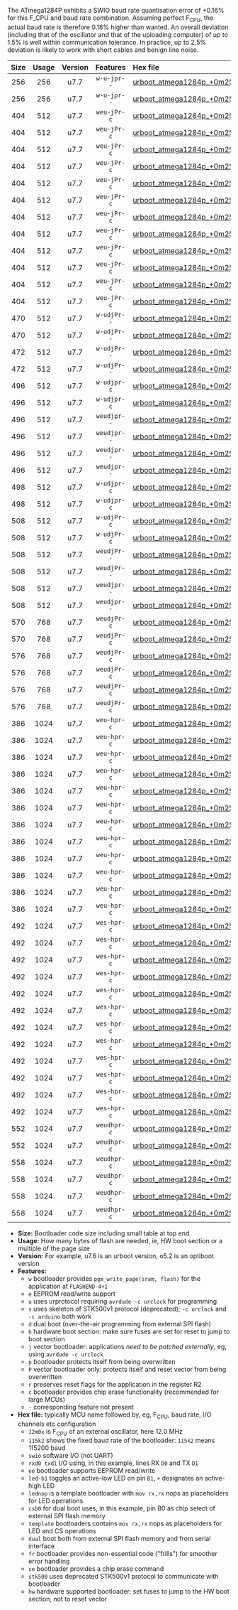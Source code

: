 The ATmega1284P exhibits a SWIO baud rate quantisation error of +0.16% for this F_CPU and baud rate combination. Assuming perfect F<sub>CPU</sub>, the actual baud rate is therefore 0.16% higher than wanted. An overall deviation (including that of the oscillator and that of the uploading computer) of up to 1.5% is well within communication tolerance. In practice, up to 2.5% deviation is likely to work with short cables and benign line noise.

|Size|Usage|Version|Features|Hex file|
|:-:|:-:|:-:|:-:|:--|
|256|256|u7.7|`w-u-jpr--`|[urboot_atmega1284p_+0m25x_+++4k8_swio_rxd0_txd1.hex](https://raw.githubusercontent.com/stefanrueger/urboot.hex/main/mcus/atmega1284p/external_oscillator/fcpu_+0m25x/br_+++4k8/urboot_atmega1284p_+0m25x_+++4k8_swio_rxd0_txd1.hex)|
|256|256|u7.7|`w-u-jpr--`|[urboot_atmega1284p_+0m25x_+++4k8_swio_rxd2_txd3.hex](https://raw.githubusercontent.com/stefanrueger/urboot.hex/main/mcus/atmega1284p/external_oscillator/fcpu_+0m25x/br_+++4k8/urboot_atmega1284p_+0m25x_+++4k8_swio_rxd2_txd3.hex)|
|404|512|u7.7|`weu-jPr-c`|[urboot_atmega1284p_+0m25x_+++4k8_swio_rxd0_txd1_ee_led+b0_fr_ce.hex](https://raw.githubusercontent.com/stefanrueger/urboot.hex/main/mcus/atmega1284p/external_oscillator/fcpu_+0m25x/br_+++4k8/urboot_atmega1284p_+0m25x_+++4k8_swio_rxd0_txd1_ee_led+b0_fr_ce.hex)|
|404|512|u7.7|`weu-jPr-c`|[urboot_atmega1284p_+0m25x_+++4k8_swio_rxd0_txd1_ee_led+b5_fr_ce.hex](https://raw.githubusercontent.com/stefanrueger/urboot.hex/main/mcus/atmega1284p/external_oscillator/fcpu_+0m25x/br_+++4k8/urboot_atmega1284p_+0m25x_+++4k8_swio_rxd0_txd1_ee_led+b5_fr_ce.hex)|
|404|512|u7.7|`weu-jPr-c`|[urboot_atmega1284p_+0m25x_+++4k8_swio_rxd0_txd1_ee_led+b7_fr_ce.hex](https://raw.githubusercontent.com/stefanrueger/urboot.hex/main/mcus/atmega1284p/external_oscillator/fcpu_+0m25x/br_+++4k8/urboot_atmega1284p_+0m25x_+++4k8_swio_rxd0_txd1_ee_led+b7_fr_ce.hex)|
|404|512|u7.7|`weu-jPr-c`|[urboot_atmega1284p_+0m25x_+++4k8_swio_rxd0_txd1_ee_led+c7_fr_ce.hex](https://raw.githubusercontent.com/stefanrueger/urboot.hex/main/mcus/atmega1284p/external_oscillator/fcpu_+0m25x/br_+++4k8/urboot_atmega1284p_+0m25x_+++4k8_swio_rxd0_txd1_ee_led+c7_fr_ce.hex)|
|404|512|u7.7|`weu-jPr-c`|[urboot_atmega1284p_+0m25x_+++4k8_swio_rxd0_txd1_ee_led+d7_fr_ce.hex](https://raw.githubusercontent.com/stefanrueger/urboot.hex/main/mcus/atmega1284p/external_oscillator/fcpu_+0m25x/br_+++4k8/urboot_atmega1284p_+0m25x_+++4k8_swio_rxd0_txd1_ee_led+d7_fr_ce.hex)|
|404|512|u7.7|`weu-jPr-c`|[urboot_atmega1284p_+0m25x_+++4k8_swio_rxd0_txd1_ee_lednop_fr_ce.hex](https://raw.githubusercontent.com/stefanrueger/urboot.hex/main/mcus/atmega1284p/external_oscillator/fcpu_+0m25x/br_+++4k8/urboot_atmega1284p_+0m25x_+++4k8_swio_rxd0_txd1_ee_lednop_fr_ce.hex)|
|404|512|u7.7|`weu-jPr-c`|[urboot_atmega1284p_+0m25x_+++4k8_swio_rxd2_txd3_ee_led+b0_fr_ce.hex](https://raw.githubusercontent.com/stefanrueger/urboot.hex/main/mcus/atmega1284p/external_oscillator/fcpu_+0m25x/br_+++4k8/urboot_atmega1284p_+0m25x_+++4k8_swio_rxd2_txd3_ee_led+b0_fr_ce.hex)|
|404|512|u7.7|`weu-jPr-c`|[urboot_atmega1284p_+0m25x_+++4k8_swio_rxd2_txd3_ee_led+b5_fr_ce.hex](https://raw.githubusercontent.com/stefanrueger/urboot.hex/main/mcus/atmega1284p/external_oscillator/fcpu_+0m25x/br_+++4k8/urboot_atmega1284p_+0m25x_+++4k8_swio_rxd2_txd3_ee_led+b5_fr_ce.hex)|
|404|512|u7.7|`weu-jPr-c`|[urboot_atmega1284p_+0m25x_+++4k8_swio_rxd2_txd3_ee_led+b7_fr_ce.hex](https://raw.githubusercontent.com/stefanrueger/urboot.hex/main/mcus/atmega1284p/external_oscillator/fcpu_+0m25x/br_+++4k8/urboot_atmega1284p_+0m25x_+++4k8_swio_rxd2_txd3_ee_led+b7_fr_ce.hex)|
|404|512|u7.7|`weu-jPr-c`|[urboot_atmega1284p_+0m25x_+++4k8_swio_rxd2_txd3_ee_led+c7_fr_ce.hex](https://raw.githubusercontent.com/stefanrueger/urboot.hex/main/mcus/atmega1284p/external_oscillator/fcpu_+0m25x/br_+++4k8/urboot_atmega1284p_+0m25x_+++4k8_swio_rxd2_txd3_ee_led+c7_fr_ce.hex)|
|404|512|u7.7|`weu-jPr-c`|[urboot_atmega1284p_+0m25x_+++4k8_swio_rxd2_txd3_ee_led+d7_fr_ce.hex](https://raw.githubusercontent.com/stefanrueger/urboot.hex/main/mcus/atmega1284p/external_oscillator/fcpu_+0m25x/br_+++4k8/urboot_atmega1284p_+0m25x_+++4k8_swio_rxd2_txd3_ee_led+d7_fr_ce.hex)|
|404|512|u7.7|`weu-jPr-c`|[urboot_atmega1284p_+0m25x_+++4k8_swio_rxd2_txd3_ee_lednop_fr_ce.hex](https://raw.githubusercontent.com/stefanrueger/urboot.hex/main/mcus/atmega1284p/external_oscillator/fcpu_+0m25x/br_+++4k8/urboot_atmega1284p_+0m25x_+++4k8_swio_rxd2_txd3_ee_lednop_fr_ce.hex)|
|470|512|u7.7|`w-udjPr--`|[urboot_atmega1284p_+0m25x_+++4k8_swio_rxd0_txd1_led+d7_csc7_dual_fr.hex](https://raw.githubusercontent.com/stefanrueger/urboot.hex/main/mcus/atmega1284p/external_oscillator/fcpu_+0m25x/br_+++4k8/urboot_atmega1284p_+0m25x_+++4k8_swio_rxd0_txd1_led+d7_csc7_dual_fr.hex)|
|470|512|u7.7|`w-udjPr--`|[urboot_atmega1284p_+0m25x_+++4k8_swio_rxd2_txd3_led+d7_csc7_dual_fr.hex](https://raw.githubusercontent.com/stefanrueger/urboot.hex/main/mcus/atmega1284p/external_oscillator/fcpu_+0m25x/br_+++4k8/urboot_atmega1284p_+0m25x_+++4k8_swio_rxd2_txd3_led+d7_csc7_dual_fr.hex)|
|472|512|u7.7|`w-udjPr--`|[urboot_atmega1284p_+0m25x_+++4k8_swio_rxd0_txd1_template_dual_fr.hex](https://raw.githubusercontent.com/stefanrueger/urboot.hex/main/mcus/atmega1284p/external_oscillator/fcpu_+0m25x/br_+++4k8/urboot_atmega1284p_+0m25x_+++4k8_swio_rxd0_txd1_template_dual_fr.hex)|
|472|512|u7.7|`w-udjPr--`|[urboot_atmega1284p_+0m25x_+++4k8_swio_rxd2_txd3_template_dual_fr.hex](https://raw.githubusercontent.com/stefanrueger/urboot.hex/main/mcus/atmega1284p/external_oscillator/fcpu_+0m25x/br_+++4k8/urboot_atmega1284p_+0m25x_+++4k8_swio_rxd2_txd3_template_dual_fr.hex)|
|496|512|u7.7|`w-udjpr-c`|[urboot_atmega1284p_+0m25x_+++4k8_swio_rxd0_txd1_led+d7_csc7_dual_fr_ce.hex](https://raw.githubusercontent.com/stefanrueger/urboot.hex/main/mcus/atmega1284p/external_oscillator/fcpu_+0m25x/br_+++4k8/urboot_atmega1284p_+0m25x_+++4k8_swio_rxd0_txd1_led+d7_csc7_dual_fr_ce.hex)|
|496|512|u7.7|`w-udjpr-c`|[urboot_atmega1284p_+0m25x_+++4k8_swio_rxd2_txd3_led+d7_csc7_dual_fr_ce.hex](https://raw.githubusercontent.com/stefanrueger/urboot.hex/main/mcus/atmega1284p/external_oscillator/fcpu_+0m25x/br_+++4k8/urboot_atmega1284p_+0m25x_+++4k8_swio_rxd2_txd3_led+d7_csc7_dual_fr_ce.hex)|
|496|512|u7.7|`weudjpr--`|[urboot_atmega1284p_+0m25x_+++4k8_swio_rxd0_txd1_ee_led+d7_csc7_dual.hex](https://raw.githubusercontent.com/stefanrueger/urboot.hex/main/mcus/atmega1284p/external_oscillator/fcpu_+0m25x/br_+++4k8/urboot_atmega1284p_+0m25x_+++4k8_swio_rxd0_txd1_ee_led+d7_csc7_dual.hex)|
|496|512|u7.7|`weudjpr--`|[urboot_atmega1284p_+0m25x_+++4k8_swio_rxd0_txd1_ee_template_dual.hex](https://raw.githubusercontent.com/stefanrueger/urboot.hex/main/mcus/atmega1284p/external_oscillator/fcpu_+0m25x/br_+++4k8/urboot_atmega1284p_+0m25x_+++4k8_swio_rxd0_txd1_ee_template_dual.hex)|
|496|512|u7.7|`weudjpr--`|[urboot_atmega1284p_+0m25x_+++4k8_swio_rxd2_txd3_ee_led+d7_csc7_dual.hex](https://raw.githubusercontent.com/stefanrueger/urboot.hex/main/mcus/atmega1284p/external_oscillator/fcpu_+0m25x/br_+++4k8/urboot_atmega1284p_+0m25x_+++4k8_swio_rxd2_txd3_ee_led+d7_csc7_dual.hex)|
|496|512|u7.7|`weudjpr--`|[urboot_atmega1284p_+0m25x_+++4k8_swio_rxd2_txd3_ee_template_dual.hex](https://raw.githubusercontent.com/stefanrueger/urboot.hex/main/mcus/atmega1284p/external_oscillator/fcpu_+0m25x/br_+++4k8/urboot_atmega1284p_+0m25x_+++4k8_swio_rxd2_txd3_ee_template_dual.hex)|
|498|512|u7.7|`w-udjpr-c`|[urboot_atmega1284p_+0m25x_+++4k8_swio_rxd0_txd1_template_dual_fr_ce.hex](https://raw.githubusercontent.com/stefanrueger/urboot.hex/main/mcus/atmega1284p/external_oscillator/fcpu_+0m25x/br_+++4k8/urboot_atmega1284p_+0m25x_+++4k8_swio_rxd0_txd1_template_dual_fr_ce.hex)|
|498|512|u7.7|`w-udjpr-c`|[urboot_atmega1284p_+0m25x_+++4k8_swio_rxd2_txd3_template_dual_fr_ce.hex](https://raw.githubusercontent.com/stefanrueger/urboot.hex/main/mcus/atmega1284p/external_oscillator/fcpu_+0m25x/br_+++4k8/urboot_atmega1284p_+0m25x_+++4k8_swio_rxd2_txd3_template_dual_fr_ce.hex)|
|508|512|u7.7|`w-udjPr-c`|[urboot_atmega1284p_+0m25x_+++4k8_swio_rxd0_txd1_led+c7_csb3_dual_fr_ce.hex](https://raw.githubusercontent.com/stefanrueger/urboot.hex/main/mcus/atmega1284p/external_oscillator/fcpu_+0m25x/br_+++4k8/urboot_atmega1284p_+0m25x_+++4k8_swio_rxd0_txd1_led+c7_csb3_dual_fr_ce.hex)|
|508|512|u7.7|`w-udjPr-c`|[urboot_atmega1284p_+0m25x_+++4k8_swio_rxd2_txd3_led+c7_csb3_dual_fr_ce.hex](https://raw.githubusercontent.com/stefanrueger/urboot.hex/main/mcus/atmega1284p/external_oscillator/fcpu_+0m25x/br_+++4k8/urboot_atmega1284p_+0m25x_+++4k8_swio_rxd2_txd3_led+c7_csb3_dual_fr_ce.hex)|
|508|512|u7.7|`weudjPr--`|[urboot_atmega1284p_+0m25x_+++4k8_swio_rxd0_txd1_ee_led+c7_csb3_dual.hex](https://raw.githubusercontent.com/stefanrueger/urboot.hex/main/mcus/atmega1284p/external_oscillator/fcpu_+0m25x/br_+++4k8/urboot_atmega1284p_+0m25x_+++4k8_swio_rxd0_txd1_ee_led+c7_csb3_dual.hex)|
|508|512|u7.7|`weudjPr--`|[urboot_atmega1284p_+0m25x_+++4k8_swio_rxd2_txd3_ee_led+c7_csb3_dual.hex](https://raw.githubusercontent.com/stefanrueger/urboot.hex/main/mcus/atmega1284p/external_oscillator/fcpu_+0m25x/br_+++4k8/urboot_atmega1284p_+0m25x_+++4k8_swio_rxd2_txd3_ee_led+c7_csb3_dual.hex)|
|508|512|u7.7|`weudjpr--`|[urboot_atmega1284p_+0m25x_+++4k8_swio_rxd0_txd1_ee_led+c7_csb3_dual_fr.hex](https://raw.githubusercontent.com/stefanrueger/urboot.hex/main/mcus/atmega1284p/external_oscillator/fcpu_+0m25x/br_+++4k8/urboot_atmega1284p_+0m25x_+++4k8_swio_rxd0_txd1_ee_led+c7_csb3_dual_fr.hex)|
|508|512|u7.7|`weudjpr--`|[urboot_atmega1284p_+0m25x_+++4k8_swio_rxd2_txd3_ee_led+c7_csb3_dual_fr.hex](https://raw.githubusercontent.com/stefanrueger/urboot.hex/main/mcus/atmega1284p/external_oscillator/fcpu_+0m25x/br_+++4k8/urboot_atmega1284p_+0m25x_+++4k8_swio_rxd2_txd3_ee_led+c7_csb3_dual_fr.hex)|
|570|768|u7.7|`weudjPr-c`|[urboot_atmega1284p_+0m25x_+++4k8_swio_rxd0_txd1_ee_led+c7_csb3_dual_fr_ce.hex](https://raw.githubusercontent.com/stefanrueger/urboot.hex/main/mcus/atmega1284p/external_oscillator/fcpu_+0m25x/br_+++4k8/urboot_atmega1284p_+0m25x_+++4k8_swio_rxd0_txd1_ee_led+c7_csb3_dual_fr_ce.hex)|
|570|768|u7.7|`weudjPr-c`|[urboot_atmega1284p_+0m25x_+++4k8_swio_rxd2_txd3_ee_led+c7_csb3_dual_fr_ce.hex](https://raw.githubusercontent.com/stefanrueger/urboot.hex/main/mcus/atmega1284p/external_oscillator/fcpu_+0m25x/br_+++4k8/urboot_atmega1284p_+0m25x_+++4k8_swio_rxd2_txd3_ee_led+c7_csb3_dual_fr_ce.hex)|
|576|768|u7.7|`weudjPr-c`|[urboot_atmega1284p_+0m25x_+++4k8_swio_rxd0_txd1_ee_led+d7_csc7_dual_fr_ce.hex](https://raw.githubusercontent.com/stefanrueger/urboot.hex/main/mcus/atmega1284p/external_oscillator/fcpu_+0m25x/br_+++4k8/urboot_atmega1284p_+0m25x_+++4k8_swio_rxd0_txd1_ee_led+d7_csc7_dual_fr_ce.hex)|
|576|768|u7.7|`weudjPr-c`|[urboot_atmega1284p_+0m25x_+++4k8_swio_rxd0_txd1_ee_template_dual_fr_ce.hex](https://raw.githubusercontent.com/stefanrueger/urboot.hex/main/mcus/atmega1284p/external_oscillator/fcpu_+0m25x/br_+++4k8/urboot_atmega1284p_+0m25x_+++4k8_swio_rxd0_txd1_ee_template_dual_fr_ce.hex)|
|576|768|u7.7|`weudjPr-c`|[urboot_atmega1284p_+0m25x_+++4k8_swio_rxd2_txd3_ee_led+d7_csc7_dual_fr_ce.hex](https://raw.githubusercontent.com/stefanrueger/urboot.hex/main/mcus/atmega1284p/external_oscillator/fcpu_+0m25x/br_+++4k8/urboot_atmega1284p_+0m25x_+++4k8_swio_rxd2_txd3_ee_led+d7_csc7_dual_fr_ce.hex)|
|576|768|u7.7|`weudjPr-c`|[urboot_atmega1284p_+0m25x_+++4k8_swio_rxd2_txd3_ee_template_dual_fr_ce.hex](https://raw.githubusercontent.com/stefanrueger/urboot.hex/main/mcus/atmega1284p/external_oscillator/fcpu_+0m25x/br_+++4k8/urboot_atmega1284p_+0m25x_+++4k8_swio_rxd2_txd3_ee_template_dual_fr_ce.hex)|
|386|1024|u7.7|`weu-hpr-c`|[urboot_atmega1284p_+0m25x_+++4k8_swio_rxd0_txd1_ee_led+b0_fr_ce_hw.hex](https://raw.githubusercontent.com/stefanrueger/urboot.hex/main/mcus/atmega1284p/external_oscillator/fcpu_+0m25x/br_+++4k8/urboot_atmega1284p_+0m25x_+++4k8_swio_rxd0_txd1_ee_led+b0_fr_ce_hw.hex)|
|386|1024|u7.7|`weu-hpr-c`|[urboot_atmega1284p_+0m25x_+++4k8_swio_rxd0_txd1_ee_led+b5_fr_ce_hw.hex](https://raw.githubusercontent.com/stefanrueger/urboot.hex/main/mcus/atmega1284p/external_oscillator/fcpu_+0m25x/br_+++4k8/urboot_atmega1284p_+0m25x_+++4k8_swio_rxd0_txd1_ee_led+b5_fr_ce_hw.hex)|
|386|1024|u7.7|`weu-hpr-c`|[urboot_atmega1284p_+0m25x_+++4k8_swio_rxd0_txd1_ee_led+b7_fr_ce_hw.hex](https://raw.githubusercontent.com/stefanrueger/urboot.hex/main/mcus/atmega1284p/external_oscillator/fcpu_+0m25x/br_+++4k8/urboot_atmega1284p_+0m25x_+++4k8_swio_rxd0_txd1_ee_led+b7_fr_ce_hw.hex)|
|386|1024|u7.7|`weu-hpr-c`|[urboot_atmega1284p_+0m25x_+++4k8_swio_rxd0_txd1_ee_led+c7_fr_ce_hw.hex](https://raw.githubusercontent.com/stefanrueger/urboot.hex/main/mcus/atmega1284p/external_oscillator/fcpu_+0m25x/br_+++4k8/urboot_atmega1284p_+0m25x_+++4k8_swio_rxd0_txd1_ee_led+c7_fr_ce_hw.hex)|
|386|1024|u7.7|`weu-hpr-c`|[urboot_atmega1284p_+0m25x_+++4k8_swio_rxd0_txd1_ee_led+d7_fr_ce_hw.hex](https://raw.githubusercontent.com/stefanrueger/urboot.hex/main/mcus/atmega1284p/external_oscillator/fcpu_+0m25x/br_+++4k8/urboot_atmega1284p_+0m25x_+++4k8_swio_rxd0_txd1_ee_led+d7_fr_ce_hw.hex)|
|386|1024|u7.7|`weu-hpr-c`|[urboot_atmega1284p_+0m25x_+++4k8_swio_rxd0_txd1_ee_lednop_fr_ce_hw.hex](https://raw.githubusercontent.com/stefanrueger/urboot.hex/main/mcus/atmega1284p/external_oscillator/fcpu_+0m25x/br_+++4k8/urboot_atmega1284p_+0m25x_+++4k8_swio_rxd0_txd1_ee_lednop_fr_ce_hw.hex)|
|386|1024|u7.7|`weu-hpr-c`|[urboot_atmega1284p_+0m25x_+++4k8_swio_rxd2_txd3_ee_led+b0_fr_ce_hw.hex](https://raw.githubusercontent.com/stefanrueger/urboot.hex/main/mcus/atmega1284p/external_oscillator/fcpu_+0m25x/br_+++4k8/urboot_atmega1284p_+0m25x_+++4k8_swio_rxd2_txd3_ee_led+b0_fr_ce_hw.hex)|
|386|1024|u7.7|`weu-hpr-c`|[urboot_atmega1284p_+0m25x_+++4k8_swio_rxd2_txd3_ee_led+b5_fr_ce_hw.hex](https://raw.githubusercontent.com/stefanrueger/urboot.hex/main/mcus/atmega1284p/external_oscillator/fcpu_+0m25x/br_+++4k8/urboot_atmega1284p_+0m25x_+++4k8_swio_rxd2_txd3_ee_led+b5_fr_ce_hw.hex)|
|386|1024|u7.7|`weu-hpr-c`|[urboot_atmega1284p_+0m25x_+++4k8_swio_rxd2_txd3_ee_led+b7_fr_ce_hw.hex](https://raw.githubusercontent.com/stefanrueger/urboot.hex/main/mcus/atmega1284p/external_oscillator/fcpu_+0m25x/br_+++4k8/urboot_atmega1284p_+0m25x_+++4k8_swio_rxd2_txd3_ee_led+b7_fr_ce_hw.hex)|
|386|1024|u7.7|`weu-hpr-c`|[urboot_atmega1284p_+0m25x_+++4k8_swio_rxd2_txd3_ee_led+c7_fr_ce_hw.hex](https://raw.githubusercontent.com/stefanrueger/urboot.hex/main/mcus/atmega1284p/external_oscillator/fcpu_+0m25x/br_+++4k8/urboot_atmega1284p_+0m25x_+++4k8_swio_rxd2_txd3_ee_led+c7_fr_ce_hw.hex)|
|386|1024|u7.7|`weu-hpr-c`|[urboot_atmega1284p_+0m25x_+++4k8_swio_rxd2_txd3_ee_led+d7_fr_ce_hw.hex](https://raw.githubusercontent.com/stefanrueger/urboot.hex/main/mcus/atmega1284p/external_oscillator/fcpu_+0m25x/br_+++4k8/urboot_atmega1284p_+0m25x_+++4k8_swio_rxd2_txd3_ee_led+d7_fr_ce_hw.hex)|
|386|1024|u7.7|`weu-hpr-c`|[urboot_atmega1284p_+0m25x_+++4k8_swio_rxd2_txd3_ee_lednop_fr_ce_hw.hex](https://raw.githubusercontent.com/stefanrueger/urboot.hex/main/mcus/atmega1284p/external_oscillator/fcpu_+0m25x/br_+++4k8/urboot_atmega1284p_+0m25x_+++4k8_swio_rxd2_txd3_ee_lednop_fr_ce_hw.hex)|
|492|1024|u7.7|`wes-hpr-c`|[urboot_atmega1284p_+0m25x_+++4k8_swio_rxd0_txd1_ee_led+b0_fr_ce_stk500_hw.hex](https://raw.githubusercontent.com/stefanrueger/urboot.hex/main/mcus/atmega1284p/external_oscillator/fcpu_+0m25x/br_+++4k8/urboot_atmega1284p_+0m25x_+++4k8_swio_rxd0_txd1_ee_led+b0_fr_ce_stk500_hw.hex)|
|492|1024|u7.7|`wes-hpr-c`|[urboot_atmega1284p_+0m25x_+++4k8_swio_rxd0_txd1_ee_led+b5_fr_ce_stk500_hw.hex](https://raw.githubusercontent.com/stefanrueger/urboot.hex/main/mcus/atmega1284p/external_oscillator/fcpu_+0m25x/br_+++4k8/urboot_atmega1284p_+0m25x_+++4k8_swio_rxd0_txd1_ee_led+b5_fr_ce_stk500_hw.hex)|
|492|1024|u7.7|`wes-hpr-c`|[urboot_atmega1284p_+0m25x_+++4k8_swio_rxd0_txd1_ee_led+b7_fr_ce_stk500_hw.hex](https://raw.githubusercontent.com/stefanrueger/urboot.hex/main/mcus/atmega1284p/external_oscillator/fcpu_+0m25x/br_+++4k8/urboot_atmega1284p_+0m25x_+++4k8_swio_rxd0_txd1_ee_led+b7_fr_ce_stk500_hw.hex)|
|492|1024|u7.7|`wes-hpr-c`|[urboot_atmega1284p_+0m25x_+++4k8_swio_rxd0_txd1_ee_led+c7_fr_ce_stk500_hw.hex](https://raw.githubusercontent.com/stefanrueger/urboot.hex/main/mcus/atmega1284p/external_oscillator/fcpu_+0m25x/br_+++4k8/urboot_atmega1284p_+0m25x_+++4k8_swio_rxd0_txd1_ee_led+c7_fr_ce_stk500_hw.hex)|
|492|1024|u7.7|`wes-hpr-c`|[urboot_atmega1284p_+0m25x_+++4k8_swio_rxd0_txd1_ee_led+d7_fr_ce_stk500_hw.hex](https://raw.githubusercontent.com/stefanrueger/urboot.hex/main/mcus/atmega1284p/external_oscillator/fcpu_+0m25x/br_+++4k8/urboot_atmega1284p_+0m25x_+++4k8_swio_rxd0_txd1_ee_led+d7_fr_ce_stk500_hw.hex)|
|492|1024|u7.7|`wes-hpr-c`|[urboot_atmega1284p_+0m25x_+++4k8_swio_rxd0_txd1_ee_lednop_fr_ce_stk500_hw.hex](https://raw.githubusercontent.com/stefanrueger/urboot.hex/main/mcus/atmega1284p/external_oscillator/fcpu_+0m25x/br_+++4k8/urboot_atmega1284p_+0m25x_+++4k8_swio_rxd0_txd1_ee_lednop_fr_ce_stk500_hw.hex)|
|492|1024|u7.7|`wes-hpr-c`|[urboot_atmega1284p_+0m25x_+++4k8_swio_rxd2_txd3_ee_led+b0_fr_ce_stk500_hw.hex](https://raw.githubusercontent.com/stefanrueger/urboot.hex/main/mcus/atmega1284p/external_oscillator/fcpu_+0m25x/br_+++4k8/urboot_atmega1284p_+0m25x_+++4k8_swio_rxd2_txd3_ee_led+b0_fr_ce_stk500_hw.hex)|
|492|1024|u7.7|`wes-hpr-c`|[urboot_atmega1284p_+0m25x_+++4k8_swio_rxd2_txd3_ee_led+b5_fr_ce_stk500_hw.hex](https://raw.githubusercontent.com/stefanrueger/urboot.hex/main/mcus/atmega1284p/external_oscillator/fcpu_+0m25x/br_+++4k8/urboot_atmega1284p_+0m25x_+++4k8_swio_rxd2_txd3_ee_led+b5_fr_ce_stk500_hw.hex)|
|492|1024|u7.7|`wes-hpr-c`|[urboot_atmega1284p_+0m25x_+++4k8_swio_rxd2_txd3_ee_led+b7_fr_ce_stk500_hw.hex](https://raw.githubusercontent.com/stefanrueger/urboot.hex/main/mcus/atmega1284p/external_oscillator/fcpu_+0m25x/br_+++4k8/urboot_atmega1284p_+0m25x_+++4k8_swio_rxd2_txd3_ee_led+b7_fr_ce_stk500_hw.hex)|
|492|1024|u7.7|`wes-hpr-c`|[urboot_atmega1284p_+0m25x_+++4k8_swio_rxd2_txd3_ee_led+c7_fr_ce_stk500_hw.hex](https://raw.githubusercontent.com/stefanrueger/urboot.hex/main/mcus/atmega1284p/external_oscillator/fcpu_+0m25x/br_+++4k8/urboot_atmega1284p_+0m25x_+++4k8_swio_rxd2_txd3_ee_led+c7_fr_ce_stk500_hw.hex)|
|492|1024|u7.7|`wes-hpr-c`|[urboot_atmega1284p_+0m25x_+++4k8_swio_rxd2_txd3_ee_led+d7_fr_ce_stk500_hw.hex](https://raw.githubusercontent.com/stefanrueger/urboot.hex/main/mcus/atmega1284p/external_oscillator/fcpu_+0m25x/br_+++4k8/urboot_atmega1284p_+0m25x_+++4k8_swio_rxd2_txd3_ee_led+d7_fr_ce_stk500_hw.hex)|
|492|1024|u7.7|`wes-hpr-c`|[urboot_atmega1284p_+0m25x_+++4k8_swio_rxd2_txd3_ee_lednop_fr_ce_stk500_hw.hex](https://raw.githubusercontent.com/stefanrueger/urboot.hex/main/mcus/atmega1284p/external_oscillator/fcpu_+0m25x/br_+++4k8/urboot_atmega1284p_+0m25x_+++4k8_swio_rxd2_txd3_ee_lednop_fr_ce_stk500_hw.hex)|
|552|1024|u7.7|`weudhpr-c`|[urboot_atmega1284p_+0m25x_+++4k8_swio_rxd0_txd1_ee_led+c7_csb3_dual_fr_ce_hw.hex](https://raw.githubusercontent.com/stefanrueger/urboot.hex/main/mcus/atmega1284p/external_oscillator/fcpu_+0m25x/br_+++4k8/urboot_atmega1284p_+0m25x_+++4k8_swio_rxd0_txd1_ee_led+c7_csb3_dual_fr_ce_hw.hex)|
|552|1024|u7.7|`weudhpr-c`|[urboot_atmega1284p_+0m25x_+++4k8_swio_rxd2_txd3_ee_led+c7_csb3_dual_fr_ce_hw.hex](https://raw.githubusercontent.com/stefanrueger/urboot.hex/main/mcus/atmega1284p/external_oscillator/fcpu_+0m25x/br_+++4k8/urboot_atmega1284p_+0m25x_+++4k8_swio_rxd2_txd3_ee_led+c7_csb3_dual_fr_ce_hw.hex)|
|558|1024|u7.7|`weudhpr-c`|[urboot_atmega1284p_+0m25x_+++4k8_swio_rxd0_txd1_ee_led+d7_csc7_dual_fr_ce_hw.hex](https://raw.githubusercontent.com/stefanrueger/urboot.hex/main/mcus/atmega1284p/external_oscillator/fcpu_+0m25x/br_+++4k8/urboot_atmega1284p_+0m25x_+++4k8_swio_rxd0_txd1_ee_led+d7_csc7_dual_fr_ce_hw.hex)|
|558|1024|u7.7|`weudhpr-c`|[urboot_atmega1284p_+0m25x_+++4k8_swio_rxd0_txd1_ee_template_dual_fr_ce_hw.hex](https://raw.githubusercontent.com/stefanrueger/urboot.hex/main/mcus/atmega1284p/external_oscillator/fcpu_+0m25x/br_+++4k8/urboot_atmega1284p_+0m25x_+++4k8_swio_rxd0_txd1_ee_template_dual_fr_ce_hw.hex)|
|558|1024|u7.7|`weudhpr-c`|[urboot_atmega1284p_+0m25x_+++4k8_swio_rxd2_txd3_ee_led+d7_csc7_dual_fr_ce_hw.hex](https://raw.githubusercontent.com/stefanrueger/urboot.hex/main/mcus/atmega1284p/external_oscillator/fcpu_+0m25x/br_+++4k8/urboot_atmega1284p_+0m25x_+++4k8_swio_rxd2_txd3_ee_led+d7_csc7_dual_fr_ce_hw.hex)|
|558|1024|u7.7|`weudhpr-c`|[urboot_atmega1284p_+0m25x_+++4k8_swio_rxd2_txd3_ee_template_dual_fr_ce_hw.hex](https://raw.githubusercontent.com/stefanrueger/urboot.hex/main/mcus/atmega1284p/external_oscillator/fcpu_+0m25x/br_+++4k8/urboot_atmega1284p_+0m25x_+++4k8_swio_rxd2_txd3_ee_template_dual_fr_ce_hw.hex)|

- **Size:** Bootloader code size including small table at top end
- **Usage:** How many bytes of flash are needed, ie, HW boot section or a multiple of the page size
- **Version:** For example, u7.6 is an urboot version, o5.2 is an optiboot version
- **Features:**
  + `w` bootloader provides `pgm_write_page(sram, flash)` for the application at `FLASHEND-4+1`
  + `e` EEPROM read/write support
  + `u` uses urprotocol requiring `avrdude -c urclock` for programming
  + `s` uses skeleton of STK500v1 protocol (deprecated); `-c urclock` and `-c arduino` both work
  + `d` dual boot (over-the-air programming from external SPI flash)
  + `h` hardware boot section: make sure fuses are set for reset to jump to boot section
  + `j` vector bootloader: applications *need to be patched externally*, eg, using `avrdude -c urclock`
  + `p` bootloader protects itself from being overwritten
  + `P` vector bootloader only: protects itself and reset vector from being overwritten
  + `r` preserves reset flags for the application in the register R2
  + `c` bootloader provides chip erase functionality (recommended for large MCUs)
  + `-` corresponding feature not present
- **Hex file:** typically MCU name followed by, eg, F<sub>CPU</sub>, baud rate, I/O channels etc configuration
  + `12m0x` is F<sub>CPU</sub> of an external oscillator, here 12.0 MHz
  + `115k2` shows the fixed baud rate of the bootloader: `115k2` means 115200 baud
  + `swio` software I/O (not UART)
  + `rxd0 txd1` I/O using, in this example, lines RX `D0` and TX `D1`
  + `ee` bootloader supports EEPROM read/write
  + `led-b1` toggles an active-low LED on pin `B1`, `+` designates an active-high LED
  + `lednop` is a template bootloader with `mov rx,rx` nops as placeholders for LED operations
  + `csb0` for dual boot uses, in this example, pin B0 as chip select of external SPI flash memory
  + `template` bootloaders contains `mov rx,rx` nops as placeholders for LED and CS operations
  + `dual` boot both from external SPI flash memory and from serial interface
  + `fr` bootloader provides non-essential code ("frills") for smoother error handling
  + `ce` bootloader provides a chip erase command
  + `stk500` uses deprecated STK500v1 protocol to communicate with bootloader
  + `hw` hardware supported bootloader: set fuses to jump to the HW boot section, not to reset vector
